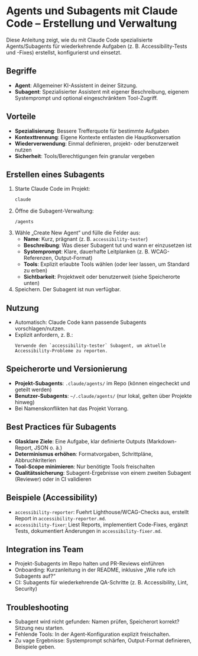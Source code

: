 # Agents und Subagents mit Claude Code – Erstellung und Verwaltung

Diese Anleitung zeigt, wie du mit Claude Code spezialisierte Agents/Subagents für wiederkehrende Aufgaben (z. B. Accessibility-Tests und -Fixes) erstellst, konfigurierst und einsetzt.

## Begriffe
- **Agent**: Allgemeiner KI-Assistent in deiner Sitzung.
- **Subagent**: Spezialisierter Assistent mit eigener Beschreibung, eigenem Systemprompt und optional eingeschränktem Tool-Zugriff.

## Vorteile
- **Spezialisierung**: Bessere Trefferquote für bestimmte Aufgaben
- **Kontexttrennung**: Eigene Kontexte entlasten die Hauptkonversation
- **Wiederverwendung**: Einmal definieren, projekt- oder benutzerweit nutzen
- **Sicherheit**: Tools/Berechtigungen fein granular vergeben

## Erstellen eines Subagents
1. Starte Claude Code im Projekt:
   ```bash
   claude
   ```
2. Öffne die Subagent-Verwaltung:
   ```
   /agents
   ```
3. Wähle „Create New Agent“ und fülle die Felder aus:
   - **Name**: Kurz, prägnant (z. B. `accessibility-tester`)
   - **Beschreibung**: Was dieser Subagent tut und wann er einzusetzen ist
   - **Systemprompt**: Klare, dauerhafte Leitplanken (z. B. WCAG-Referenzen, Output-Format)
   - **Tools**: Explizit erlaubte Tools wählen (oder leer lassen, um Standard zu erben)
   - **Sichtbarkeit**: Projektweit oder benutzerweit (siehe Speicherorte unten)
4. Speichern. Der Subagent ist nun verfügbar.

## Nutzung
- Automatisch: Claude Code kann passende Subagents vorschlagen/nutzen.
- Explizit anfordern, z. B.:
  ```
  Verwende den `accessibility-tester` Subagent, um aktuelle Accessibility-Probleme zu reporten.
  ```

## Speicherorte und Versionierung
- **Projekt-Subagents**: `.claude/agents/` im Repo (können eingecheckt und geteilt werden)
- **Benutzer-Subagents**: `~/.claude/agents/` (nur lokal, gelten über Projekte hinweg)
- Bei Namenskonflikten hat das Projekt Vorrang.

## Best Practices für Subagents
- **Glasklare Ziele**: Eine Aufgabe, klar definierte Outputs (Markdown-Report, JSON o. ä.)
- **Determinismus erhöhen**: Formatvorgaben, Schrittpläne, Abbruchkriterien
- **Tool-Scope minimieren**: Nur benötigte Tools freischalten
- **Qualitätssicherung**: Subagent-Ergebnisse von einem zweiten Subagent (Reviewer) oder in CI validieren

## Beispiele (Accessibility)
- `accessibility-reporter`: Fuehrt Lighthouse/WCAG-Checks aus, erstellt Report in `accessibility-reporter.md`.
- `accessibility-fixer`: Liest Reports, implementiert Code-Fixes, ergänzt Tests, dokumentiert Änderungen in `accessibility-fixer.md`.

## Integration ins Team
- Projekt-Subagents im Repo halten und PR-Reviews einführen
- Onboarding: Kurzanleitung in der README, inklusive „Wie rufe ich Subagents auf?“
- CI: Subagents für wiederkehrende QA-Schritte (z. B. Accessibility, Lint, Security)

## Troubleshooting
- Subagent wird nicht gefunden: Namen prüfen, Speicherort korrekt? Sitzung neu starten.
- Fehlende Tools: In der Agent-Konfiguration explizit freischalten.
- Zu vage Ergebnisse: Systemprompt schärfen, Output-Format definieren, Beispiele geben.

